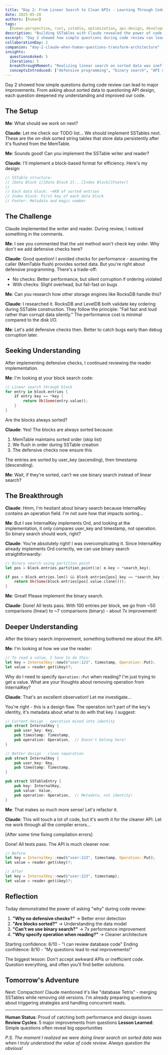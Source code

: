 ```yaml
---
title: "Day 2: From Linear Search to Clean APIs - Learning Through Code Review"
date: 2025-05-28
authors: [human]
tags:
  [human-perspective, rust, sstable, optimization, api-design, development, database, collaboration]
description: "Building SSTables with Claude revealed the power of code review. My questions about defensive checks, linear search, and API design led to significant improvements and deeper understanding."
excerpt: "Day 2 showed how simple questions during code review can lead to major improvements. From asking about sorted data to questioning API design, each question deepened my understanding and improved our code."
collaborationDay: 2
companion: "day-2-claude-when-human-questions-transform-architecture"
insights:
  questionsAsked: 5
  iterations: 5
  breakthroughMoment: "Realizing linear search on sorted data was inefficient"
  conceptsIntroduced: ["defensive programming", "binary search", "API design", "InternalKey refactoring"]
---
```


Day 2 showed how simple questions during code review can lead to major improvements. From asking about sorted data to questioning API design, each question deepened my understanding and improved our code.

## The Setup

**Me**: What should we work on next?

**Claude**: Let me check our TODO list... We should implement SSTables next. These are the on-disk sorted string tables that store data persistently after it's flushed from the MemTable.

**Me**: Sounds good! Can you implement the SSTable writer and reader?

**Claude**: I'll implement a block-based format for efficiency. Here's my design:

```rust
// SSTable structure:
// [Data Block 1][Data Block 2]...[Index Block][Footer]
//
// Each data block: ~4KB of sorted entries
// Index block: First key of each data block
// Footer: Metadata and magic number
```

## The Challenge

Claude implemented the writer and reader. During review, I noticed something in the comments.

**Me**: I see you commented that the `add` method won't check key order. Why don't we add defensive checks here?

**Claude**: Good question! I avoided checks for performance - assuming the caller (MemTable flush) provides sorted data. But you're right about defensive programming. There's a trade-off:

- No checks: Better performance, but silent corruption if ordering violated
- With checks: Slight overhead, but fail-fast on bugs

**Me**: Can you research how other storage engines like RocksDB handle this?

**Claude**: I researched it. RocksDB and LevelDB both validate key ordering during SSTable construction. They follow the principle: "Fail fast and loud rather than corrupt data silently." The performance cost is minimal compared to the disk I/O.

**Me**: Let's add defensive checks then. Better to catch bugs early than debug corruption later.

## Seeking Understanding

After implementing defensive checks, I continued reviewing the reader implementation.

**Me**: I'm looking at your block search code:

```rust
// Linear search through block
for entry in block.entries {
    if entry.key == *key {
        return Ok(Some(entry.value));
    }
}
```

Are the blocks always sorted?

**Claude**: Yes! The blocks are always sorted because:

1. MemTable maintains sorted order (skip list)
2. We flush in order during SSTable creation
3. The defensive checks now ensure this

The entries are sorted by user_key (ascending), then timestamp (descending).

**Me**: Wait, if they're sorted, can't we use binary search instead of linear search?

## The Breakthrough

**Claude**: Hmm, I'm hesitant about binary search because InternalKey contains an operation field. I'm not sure how that impacts sorting...

**Me**: But I see InternalKey implements Ord, and looking at the implementation, it only compares user_key and timestamp, not operation. So binary search should work, right?

**Claude**: You're absolutely right! I was overcomplicating it. Since InternalKey already implements Ord correctly, we can use binary search straightforwardly:

```rust
// Binary search using partition_point
let pos = block.entries.partition_point(|e| e.key < *search_key);

if pos < block.entries.len() && block.entries[pos].key == *search_key {
    return Ok(Some(block.entries[pos].value.clone()));
}
```

**Me**: Great! Please implement the binary search.

**Claude**: Done! All tests pass. With 100 entries per block, we go from ~50 comparisons (linear) to ~7 comparisons (binary) - about 7x improvement!

## Deeper Understanding

After the binary search improvement, something bothered me about the API.

**Me**: I'm looking at how we use the reader:

```rust
// To read a value, I have to do this:
let key = InternalKey::new(b"user:123", timestamp, Operation::Put);
let value = reader.get(&key)?;
```

Why do I need to specify `Operation::Put` when reading? I'm just trying to get a value. What are your thoughts about removing operation from InternalKey?

**Claude**: That's an excellent observation! Let me investigate...

You're right - this is a design flaw. The operation isn't part of the key's identity, it's metadata about what to do with that key. I suggest:

```rust
// Current design - operation mixed into identity
pub struct InternalKey {
    pub user_key: Key,
    pub timestamp: Timestamp,
    pub operation: Operation,  // Doesn't belong here!
}

// Better design - clean separation
pub struct InternalKey {
    pub user_key: Key,
    pub timestamp: Timestamp,
}

pub struct SSTableEntry {
    pub key: InternalKey,
    pub value: Value,
    pub operation: Operation,  // Metadata, not identity!
}
```

**Me**: That makes so much more sense! Let's refactor it.

**Claude**: This will touch a lot of code, but it's worth it for the cleaner API. Let me work through all the compiler errors...

[After some time fixing compilation errors]

Done! All tests pass. The API is much cleaner now:

```rust
// Before
let key = InternalKey::new(b"user:123", timestamp, Operation::Put);
let value = reader.get(&key)?;

// After
let key = InternalKey::new(b"user:123", timestamp);
let value = reader.get(&key)?;
```

## Reflection

Today demonstrated the power of asking "why" during code review:

1. **"Why no defensive checks?"** → Better error detection
2. **"Are blocks sorted?"** → Understanding the data model
3. **"Can't we use binary search?"** → 7x performance improvement
4. **"Why specify operation when reading?"** → Cleaner architecture

Starting confidence: 6/10 - "I can review database code"
Ending confidence: 8/10 - "My questions lead to real improvements!"

The biggest lesson: Don't accept awkward APIs or inefficient code. Question everything, and often you'll find better solutions.

## Tomorrow's Adventure

Next: Compaction! Claude mentioned it's like "database Tetris" - merging SSTables while removing old versions. I'm already preparing questions about triggering strategies and handling concurrent reads.

---

**Human Status**: Proud of catching both performance and design issues
**Review Cycles**: 5 major improvements from questions
**Lesson Learned**: Simple questions often reveal big opportunities

_P.S. The moment I realized we were doing linear search on sorted data was when I truly understood the value of code review. Always question the obvious!_
